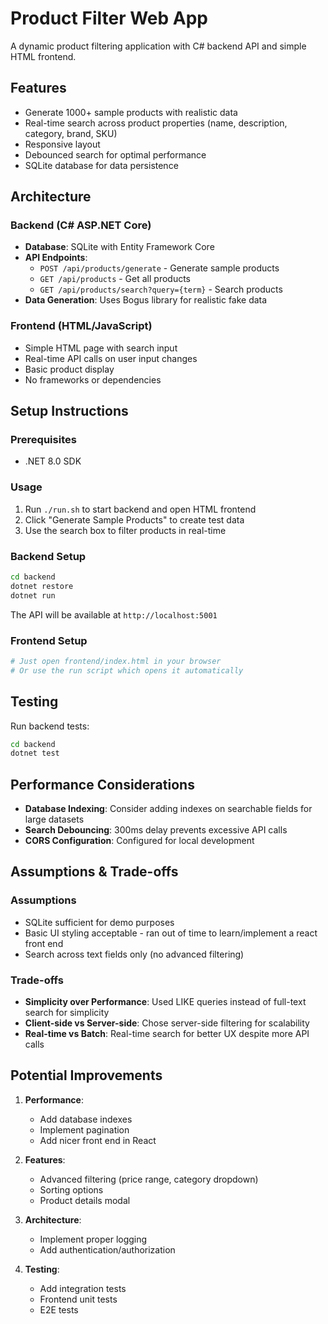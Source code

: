 # Product Filter Web App

A dynamic product filtering application with C# backend API and simple HTML frontend.

## Features

- Generate 1000+ sample products with realistic data
- Real-time search across product properties (name, description, category, brand, SKU)
- Responsive layout
- Debounced search for optimal performance
- SQLite database for data persistence

## Architecture

### Backend (C# ASP.NET Core)
- **Database**: SQLite with Entity Framework Core
- **API Endpoints**:
  - `POST /api/products/generate` - Generate sample products
  - `GET /api/products` - Get all products
  - `GET /api/products/search?query={term}` - Search products
- **Data Generation**: Uses Bogus library for realistic fake data

### Frontend (HTML/JavaScript)
- Simple HTML page with search input
- Real-time API calls on user input changes
- Basic product display
- No frameworks or dependencies

## Setup Instructions

### Prerequisites
- .NET 8.0 SDK

### Usage
1. Run `./run.sh` to start backend and open HTML frontend
2. Click "Generate Sample Products" to create test data
3. Use the search box to filter products in real-time

### Backend Setup
```bash
cd backend
dotnet restore
dotnet run
```
The API will be available at `http://localhost:5001`

### Frontend Setup
```bash
# Just open frontend/index.html in your browser
# Or use the run script which opens it automatically
```

## Testing

Run backend tests:
```bash
cd backend
dotnet test
```

## Performance Considerations

- **Database Indexing**: Consider adding indexes on searchable fields for large datasets
- **Search Debouncing**: 300ms delay prevents excessive API calls
- **CORS Configuration**: Configured for local development

## Assumptions & Trade-offs

### Assumptions
- SQLite sufficient for demo purposes
- Basic UI styling acceptable - ran out of time to learn/implement a react front end
- Search across text fields only (no advanced filtering)

### Trade-offs
- **Simplicity over Performance**: Used LIKE queries instead of full-text search for simplicity
- **Client-side vs Server-side**: Chose server-side filtering for scalability
- **Real-time vs Batch**: Real-time search for better UX despite more API calls

## Potential Improvements

1. **Performance**:
   - Add database indexes
   - Implement pagination
   - Add nicer front end in React

2. **Features**:
   - Advanced filtering (price range, category dropdown)
   - Sorting options
   - Product details modal

3. **Architecture**:
   - Implement proper logging
   - Add authentication/authorization

4. **Testing**:
   - Add integration tests
   - Frontend unit tests
   - E2E tests